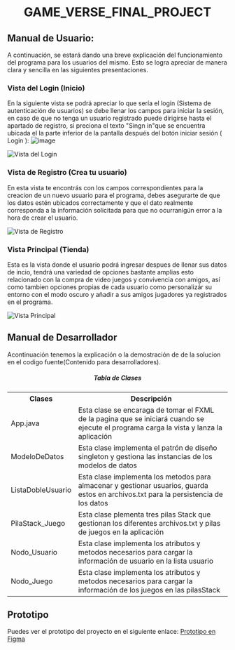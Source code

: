 <h1 align="center">GAME_VERSE_FINAL_PROJECT</h1>

## Manual de Usuario:

A continuación, se estará dando una breve explicación del funcionamiento del programa para los usuarios del mismo. Esto se logra apreciar de manera clara y sencilla en las siguientes presentaciones.

### Vista del Login (Inicio)

En la siguiente vista se podrá apreciar lo que sería el login (Sistema de autenticación de usuarios) se debe llenar los campos para iniciar la sesión, en caso de que no tenga un usuario registrado puede dirigirse hasta el apartado de registro, si preciona el texto "Singn in"que se encuentra ubicada el la parte inferior de la pantalla después del botón iniciar sesión ( Login ): ![image](https://github.com/Jesus03view/Proyecto_GAMEVERSE/assets/171627110/dbf0f130-0606-4c26-a1aa-7efbace57f0b)

      

![Vista del Login](https://github.com/Jesus03view/Proyecto_GAMEVERSE/assets/171627110/2f04fffd-02cf-44e7-b232-2b20afc6f2c8)

### Vista de Registro (Crea tu usuario)

En esta vista te encontrás con los campos correspondientes para la creacion de un nuevo usuario para el programa, debes asegurarte de que los datos estén ubicados correctamente y que el dato realmente corresponda a la información solicitada para que no ocurranigún error a la hora de crear el usuario.

![Vista de Registro](https://github.com/Jesus03view/Proyecto_GAMEVERSE/assets/171627110/0c11fa91-c545-4c59-a755-96ba409a8457)

### Vista Principal (Tienda)

Esta es la vista donde el usuario podrá ingresar despues de llenar sus datos de incio, tendrá una variedad de opciones bastante amplias esto relacionado con la compra de video juegos y convivencia con amigos, así como tambien opciones propias de cada usuario como personalizár su entorno con el modo oscuro y añadir a sus amigos jugadores ya registrados en el programa.

![Vista Principal](https://github.com/Jesus03view/Proyecto_GAMEVERSE/assets/171627110/4823dcdf-488e-4e62-8fd7-644f7156c246)

## Manual de Desarrollador

Acontinuación tenemos la explicación o la demostración de de la solucion en el codigo fuente(Contenido para desarrolladores).

<table align="center">
  <tr>
    <h5 align="center">Tabla de Clases</t5>
  </tr>
  <tr>
    <th>Clases</th>
    <th>Descripción</th>
  </tr>
  <tr>
    <td>App.java</td>
    <td>Esta clase se encaraga de tomar el FXML de la pagina que se iniciará cuando se ejecute el programa carga la vista y lanza la aplicación</td>
  </tr>
  <tr>
    <td>ModeloDeDatos</td>
    <td>Esta clase implementa el patrón de diseño singleton y gestiona las instancias de los modelos de datos</td>
  </tr>
  <tr>
    <td>ListaDobleUsuario</td>
    <td>Esta clase implementa los metodos para almacenar y gestionar usuarios, guarda estos en archivos.txt para la persistencia de los datos</td>
  </tr>  
  <tr>
    <td>PilaStack_Juego</td>
    <td>Esta clase plementa tres pilas Stack que gestionan los diferentes archivos.txt y pilas de juegos en la aplicación</td>
  </tr>
  <tr>
    <td>Nodo_Usuario</td>
    <td>Esta clase implementa los atributos y metodos necesarios para cargar la información de usuario en la lista usuario</td>
  </tr>
  <tr>
    <td>Nodo_Juego</td>
    <td>Esta clase implementa los atributos y metodos necesarios para cargar la información de los juegos en las pilasStack</td>
  </tr>
</table>

## Prototipo

Puedes ver el prototipo del proyecto en el siguiente enlace: [Prototipo en Figma](https://www.figma.com/design/QcOLM4VnaQjJViVNxaTUtt/Prototype_GAME_VERSE?node-id=0-1&t=8u0L6xB1ygdAVBs2-1)

